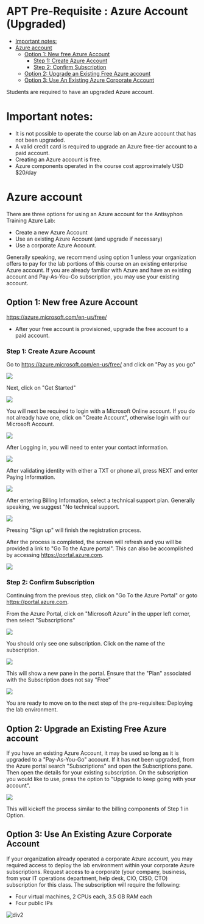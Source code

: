 # APT Pre-Requisite : Azure Account (Upgraded)

<!-- Start Document Outline -->

* [Important notes:](#important-notes)
* [Azure account](#azure-account)
	* [Option 1: New free Azure Account](#option-1-new-free-azure-account)
		* [Step 1: Create Azure Account](#step-1-create-azure-account)
		* [Step 2: Confirm Subscription](#step-2-confirm-subscription)
	* [Option 2: Upgrade an Existing Free Azure account](#option-2-upgrade-an-existing-free-azure-account)
	* [Option 3: Use An Existing Azure Corporate Account](#option-3-use-an-existing-azure-corporate-account)

<!-- End Document Outline -->

Students are required to have an upgraded Azure account.  

# Important notes:
* It is not possible to operate the course lab on an Azure account that has not been upgraded.
* A valid credit card is required to upgrade an Azure free-tier account to a paid account.
* Creating an Azure account is free.
* Azure components operated in the course cost approximately USD $20/day

# Azure account
There are three options for using an Azure account for the Antisyphon Training Azure Lab:
* Create a new Azure Account
* Use an existing Azure Account (and upgrade if necessary)
* Use a corporate Azure Account. 

Generally speaking, we recommend using option 1 unless your organization offers to pay for the lab portions of this course on an existing enterprise Azure account.  If you are already familiar with Azure and have an existing account and Pay-As-You-Go subscription, you may use your existing account.

## Option 1: New free Azure Account


https://azure.microsoft.com/en-us/free/

* After your free account is provisioned, upgrade the free account to a paid account.  

### Step 1: Create Azure Account

Go to https://azure.microsoft.com/en-us/free/ and click on "Pay as you go"

 ![](../images/az1.png) 


Next, click on "Get Started"

 ![](../images/az2.png) 


You will next be required to login with a Microsoft Online account.  If you do not already have one, click on "Create Account", otherwise login with our Microsoft Account.  

 ![](../images/az3.png) 


After Logging in, you will need to enter your contact information. 

 ![](../images/az4.png) 


After validating identity with either a TXT or phone all, press NEXT and enter Paying Information.

 ![](../images/az5.png) 


After entering Billing Information, select a technical support plan.  Generally speaking, we suggest "No technical support.

 ![](../images/az6.png) 


Pressing "Sign up" will finish the registration process.

After the process is completed, the screen will refresh and you will be provided a link to "Go To the Azure portal".  This can also be accomplished by accessing https://portal.azure.com. 

 ![](../images/az7.png) 



### Step 2: Confirm Subscription

Continuing from the previous step, click on "Go To the Azure Portal" or goto https://portal.azure.com.

From the Azure Portal, click on "Microsoft Azure" in the upper left corner, then select "Subscriptions"

 ![](../images/az8.png) 


You should only see one subscription.  Click on the name of the subscription.

 ![](../images/az9.png) 

This will show a new pane in the portal.  Ensure that the "Plan" associated with the Subscription does not say "Free"

 ![](../images/az10.png) 


You are ready to move on to the next step of the pre-requisites: Deploying the lab environment.



## Option 2: Upgrade an Existing Free Azure account

If you have an existing Azure Account, it may be used so long as it is upgraded to a "Pay-As-You-Go" account.  If it has not been upgraded, from the Azure portal search "Subscriptions" and open the Subscriptions pane.  Then open the details for your existing subscription.  On the subscription you would like to use, press the option to "Upgrade to keep going with your account". 

 ![](../images/azc-1.png) 


This will kickoff the process similar to the billing components of Step 1 in Option.



## Option 3: Use An Existing Azure Corporate Account

If your organization already operated a corporate Azure account, you may required access to deploy the lab environment within your corporate Azure subscriptions.
Request access to a corporate (your company, business, from your IT operations department, help desk, CIO, CISO, CTO) subscription for this class. The subscription will require the following:

* Four virtual machines, 2 CPUs each, 3.5 GB RAM each
* Four public IPs




![div2]



  [Div1]: ../images/div1.png
  [Div2]: ../images/div2.png

